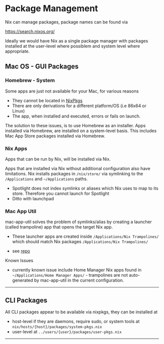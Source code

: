# Package Management

Nix can manage packages, package names can be found via

https://search.nixos.org/

Ideally we would have Nix as a single package manager with packages installed at the user-level where possiblem and system level where appropriate.

## Mac OS - GUI Packages

### Homebrew - System

Some apps are just not available for your Mac, for various reasons
- They cannot be located in  [NixPkgs](https://search.nixos.org/ )
- There are only derivations for a different platform/OS (i.e 86x64 or Linux)
- The app, when installed and executed, errors or fails on launch.

The solution to these issues, is to use Homebrew as an installer. Apps installed via Homebrew, are installed on a system-level basis.
This includes Mac App Store packages installed via Homebrew.

### Nix Apps

Apps that can be run by Nix, will be installed via Nix.

Apps that are installed via Nix without additional configuration also have limitations. Nix installs packages in `/nix/store/` via symlinking to the `/Applications` and `~/Applications` paths.

- Spotlight does not index symlinks or aliases which Nix uses to map to its store. Therefore you cannot launch for Spotlight
- Ditto with launchpad

### Mac App Util

mac-app-util solves the problem of symlinks/alias by creating a launcher (called trampoline) app that opens the target Nix app.
- These launcher apps are created inside `/Applications/Nix Trampolines/` which should match Nix packages `/Applications/Nix Trampolines/`

- see [repo](https://github.com/hraban/mac-app-util)

Known Issues
- currently known issue include Home Manager Nix apps found in `~/Applications/Home Manager Apps/` - trampolines are not auto-generated by mac-app-util in the current configuration.

----

## CLI Packages

All CLI packages appear to be available via nixpkgs, they can be installed at

- host-level if they are daemons, require sudo, or system tools at `nix/hosts/{host}/packages/system-pkgs.nix`
- user-level at `../users/{user}/packages/user-pkgs.nix`

----
